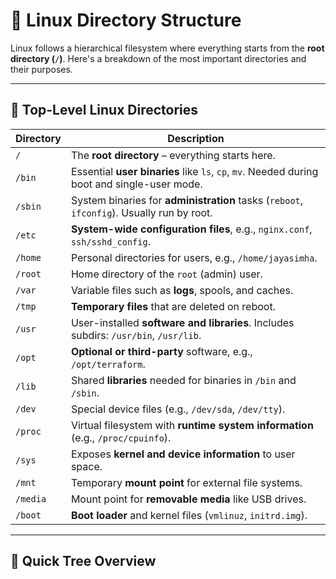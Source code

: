 # 🐧 Linux Directory Structure

Linux follows a hierarchical filesystem where everything starts from the **root directory (`/`)**. Here's a breakdown of the most important directories and their purposes.

---

## 📂 Top-Level Linux Directories

| Directory | Description |
|-----------|-------------|
| `/`       | The **root directory** – everything starts here. |
| `/bin`    | Essential **user binaries** like `ls`, `cp`, `mv`. Needed during boot and single-user mode. |
| `/sbin`   | System binaries for **administration** tasks (`reboot`, `ifconfig`). Usually run by root. |
| `/etc`    | **System-wide configuration files**, e.g., `nginx.conf`, `ssh/sshd_config`. |
| `/home`   | Personal directories for users, e.g., `/home/jayasimha`. |
| `/root`   | Home directory of the `root` (admin) user. |
| `/var`    | Variable files such as **logs**, spools, and caches. |
| `/tmp`    | **Temporary files** that are deleted on reboot. |
| `/usr`    | User-installed **software and libraries**. Includes subdirs: `/usr/bin`, `/usr/lib`. |
| `/opt`    | **Optional or third-party** software, e.g., `/opt/terraform`. |
| `/lib`    | Shared **libraries** needed for binaries in `/bin` and `/sbin`. |
| `/dev`    | Special device files (e.g., `/dev/sda`, `/dev/tty`). |
| `/proc`   | Virtual filesystem with **runtime system information** (e.g., `/proc/cpuinfo`). |
| `/sys`    | Exposes **kernel and device information** to user space. |
| `/mnt`    | Temporary **mount point** for external file systems. |
| `/media`  | Mount point for **removable media** like USB drives. |
| `/boot`   | **Boot loader** and kernel files (`vmlinuz`, `initrd.img`). |



---

## 🧠 Quick Tree Overview
